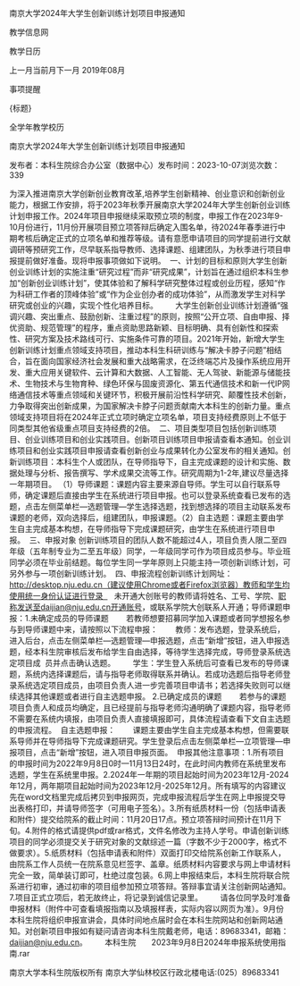 






南京大学2024年大学生创新训练计划项目申报通知





























教学信息网







































教学日历



上一月当前月下一月
2019年08月





事项提醒


{标题}


全学年教学校历
























南京大学2024年大学生创新训练计划项目申报通知

发布者：本科生院综合办公室（数据中心）发布时间：2023-10-07浏览次数：339

为深入推进南京大学创新创业教育改革,培养学生创新精神、创业意识和创新创业能力，根据工作安排，将于2023年秋季开展南京大学2024年大学生创新创业训练计划申报工作。2024年项目申报继续采取预立项的制度，申报工作在2023年9-10月份进行，11月份开展项目预立项答辩后确定入围名单，待2024年春季进行中期考核后确定正式的立项名单和推荐等级。请有意愿申请项目的同学提前进行文献调研等预研究工作，尽早联系指导教师、选择课题、组建团队，为秋季进行项目申报提前做好准备。现将申报事项做如下说明。  一、计划的目标和原则大学生创新创业训练计划的实施注重“研究过程”而非“研究成果”，计划旨在通过组织本科生参加“创新创业训练计划”，使其体验和了解科学研究整体过程或创业历程，感知“作为科研工作者的顶峰体验”或“作为企业创办者的成功体验”，从而激发学生对科学研究或创业的兴趣，实现个性化培养目标。        大学生创新创业训练计划遵循“强调兴趣、突出重点、鼓励创新、注重过程”的原则，按照“公开立项、自由申报、择优资助、规范管理”的程序，重点资助思路新颖、目标明确、具有创新性和探索性、研究方案及技术路线可行、实施条件可靠的项目。2021年开始，新增大学生创新训练计划重点领域支持项目，推动本科生科研训练与“解决卡脖子问题”相结合，旨在面向国家经济社会发展和重大战略需求，在泛终端芯片及操作系统应用开发、重大应用关键软件、云计算和大数据、人工智能、无人驾驶、新能源与储能技术、生物技术与生物育种、绿色环保与固废资源化、第五代通信技术和新一代IP网络通信技术等重点领域和关键环节，积极开展前沿性科学研究、颠覆性技术创新，力争取得突出创新成果，为国家解决卡脖子问题贡献南大本科生的创新力量。重点领域支持项目将在2024年正式立项时确定立项名单，项目支持经费原则上不低于同类型其他省级重点项目支持经费的2倍。  二、项目类型项目包括创新训练项目、创业训练项目和创业实践项目。创新项目训练项目申报请查看本通知。创业训练项目和创业实践项目申报请查看创新创业与成果转化办公室发布的相关通知。创新训练项目：本科生个人或团队，在导师指导下，自主完成课题的设计和实施、数据处理与分析、报告撰写、学术成果交流等工作。研究周期为1-2年,建议尽量选择一年期项目。 （1）导师课题：课题内容主要来源自导师。学生可以自行联系导师，确定课题后直接由学生在系统进行项目申报。也可以登录系统查看已发布的选题，点击左侧菜单栏—选题管理—学生选择选题，找到想选择的项目主动联系发布课题的老师，双向选择后，组建团队，申报课题。（2）自主选题：课题主要由学生自主完成基本构想，在导师指导下完成课题研究，由学生在系统进行项目申报。  三、申报对象 创新训练项目的团队人数不能超过4人，项目负责人限二至四年级（五年制专业为二至五年级）同学，一年级同学可作为项目成员参与。毕业班同学必须在毕业前结题。每位学生同一学年原则上只能主持一项创新训练计划，可另外参与一项创新训练计划。  四、申报流程创新训练计划网址：http://desktop.nju.edu.cn（建议使用Chrome或者Firefox浏览器）教师和学生均使用统一身份认证进行登录     未开通大创账号的教师请将姓名、工号、学院、职称发送至daijian@nju.edu.cn开通账号，或联系学院大创联系人开通；导师课题申报：1.未确定成员的导师课题        若教师想要招募同学加入课题或者同学想报名参与到导师课题中来，请按照以下流程申报：        教师：发布选题，登录系统后，进入后台，点击左侧菜单栏—选题管理—申报选题，点击“新增”按钮，进入申报选题，经本科生院审核后发布给学生自由选择，等待学生选择完成，导师登录系统选定项目成  员并点击确认选题。        学生：学生登入系统后可查看已发布的导师课题，系统内选择课题后，请与指导老师取得联系并确认。若成功选题后指导老师登录系统选定项目成员，由项目负责人进一步完善项目申请书；若选择失败则可以继续选择其他课题或者进行自主选题申报。 2.已确定成员的课题        若参与的课题项目负责人和成员均确定，且已经提前与指导老师沟通明确了课题内容，指导老师不需要在系统内填报，由项目负责人直接填报即可，具体流程请查看下文自主选题的申报流程。  自主选题申报：        课题主要由学生自主完成基本构想，但需要联系导师并在导师指导下完成课题研究。学生登录后点击左侧菜单栏—立项管理—申报项目，点击“新增”按钮，进入项目申报页面。  申报其他注意事项：1.所有项目的申报时间为2022年9月8日0时—11月13日24时，在此时间内教师在系统里发布选题，学生在系统里申报。2.2024年一年期的项目起始时间为2023年12月-2024年12月，两年期项目起始时间为2023年12月-2025年12月。所有填写的内容建议先在word文档里完成后拷贝到申报网页，完成申报流程后学生在网上申报提交导出表格打印，并请导师签字（可用电子签名）。3.所有纸质材料一份（包括申请表和附件）提交给院系的截止时间：11月20日17点。预立项答辩时间预计在11月下旬。4.附件的格式请提供pdf或rar格式，文件名修改为主持人学号。申请创新训练项目的同学必须提交关于研究对象的文献综述一篇（字数不少于2000字，格式不做要求）。5.纸质材料（包括申请表和附件）双面打印交给院系创新工作联系人，由院系工作人员统一在院系意见栏签字、盖章。纸质材料内容要求与网上申请材料完全一致，简单装订即可，杜绝过度包装。6.网上申报结束后，本科生院将联合院系进行初审，通过初审的项目组参加预立项答辩。答辩事宜请关注创新网站通知。7.项目正式立项后，若无故终止，将记录到诚信记录里。        请各位同学及时准备申报材料（附件中可查看填报指南以及填报样表，实际内容以网页为准）。9月份本科生院将组织申报宣讲会，具体时间地点届时会在本科生院网站和创新网站通知。对创新项目申报如有疑问请咨询本科生院戴老师，电话：89683341，邮箱：daijian@nju.edu.cn。        本科生院       2023年9月8日2024年申报系统使用指南.rar

















南京大学本科生院版权所有
南京大学仙林校区行政北楼电话:(025）89683341






















